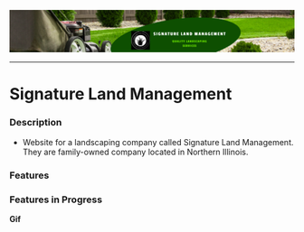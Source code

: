 
![Logo of the Project](/assets/images/signature_land_management_banner.png)

---

# Signature Land Management

### Description
- Website for a landscaping company called Signature Land Management. They are family-owned company located in Northern Illinois. 
 
### Features


### Features in Progress


**Gif**




